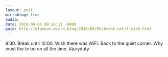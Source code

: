 ```yaml
---
layout: post
microblog: true
audio: 
date: 2018-04-05 09:28:11 -0400
guid: http://mfamous.micro.blog/2018/04/05/break-until-wish.html
---
```

9:30. Break until 10:00. Wish there was WiFi. Back to the quiet corner. Why must the tv be on all the time. #juryduty
